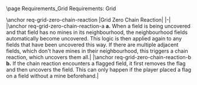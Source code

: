 \page Requirements_Grid Requirements: Grid

\anchor req-grid-zero-chain-reaction
|Grid Zero Chain Reaction|
|-|
|\anchor req-grid-zero-chain-reaction-a **a.** When a field is being uncovered and that field has no mines in its neighbourhood, the neighbourhood fields automatically become uncovered. This logic is then applied again to any fields that have been uncovered this way. If there are multiple adjacent fields, which don't have mines in their neighbourhood, this triggers a chain reaction, which uncovers them all.|
|\anchor req-grid-zero-chain-reaction-b **b.** If the chain reaction encounters a flagged field, it first removes the flag and then uncovers the field. This can only happen if the player placed a flag on a field without a mine beforehand.|
